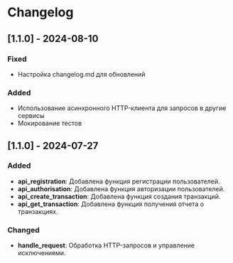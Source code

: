 # Changelog

## [1.1.0] - 2024-08-10

### Fixed

- Настройка changelog.md для обновлений

### Added

- Использование асинхронного HTTP-клиента для запросов в другие сервисы
- Мокирование тестов

## [1.1.0] - 2024-07-27

### Added
- **api_registration**: Добавлена функция регистрации пользователей.
- **api_authorisation**: Добавлена функция авторизации пользователей.
- **api_create_transaction**: Добавлена функция создания транзакций.
- **api_get_transaction**: Добавлена функция получения отчета о транзакциях.

### Changed
- **handle_request**: Обработка HTTP-запросов и управление исключениями.

